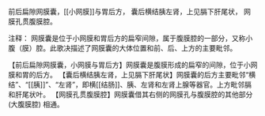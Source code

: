 前后扁隙网膜囊，[[小网膜]]与胃后方，
囊后横结胰左肾，上见膈下肝尾状，
网膜孔贯腹膜腔。

注释：
网膜囊是位于小网膜和胃后方的扁窄间隙，属于腹膜腔的一部分，又称小腹（膜）腔。此歌决描述了网膜囊的大体位置和前、后、上方的主要毗邻。

【前后扁隙网膜囊，小网膜与胃后方】网膜囊是腹膜形成的扁窄的间隙，位于小网膜和胃的后方。
【囊后横结胰左肾，上见膈下肝尾状】网膜囊的后方主要毗邻“横结”、“[[胰]]”、“左肾”，即横[[结肠]]、胰、左肾和左肾上腺等器官。上方毗邻膈和肝尾状叶。
【网膜孔贯腹膜腔】网膜囊借其右侧的网膜孔与腹膜腔的其他部分 (大腹膜腔) 相通。
